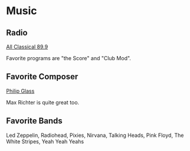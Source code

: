 
# Music

## Radio 

[All Classical 89.9](https://www.allclassical.org/)

Favorite programs are "the Score" and "Club Mod".

## Favorite Composer

[Philip Glass](https://en.wikipedia.org/wiki/Philip_Glass)

Max Richter is quite great too.

## Favorite Bands

Led Zeppelin, Radiohead, Pixies, Nirvana, Talking Heads, Pink Floyd, The White Stripes, Yeah Yeah Yeahs
